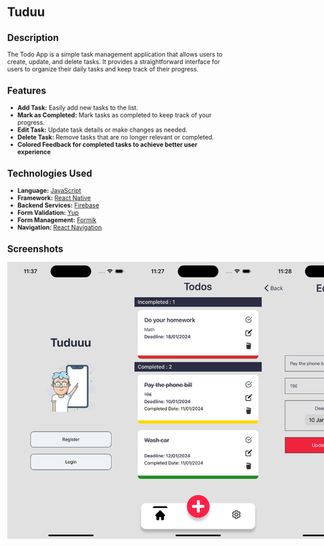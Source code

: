 # Tuduu

## Description

The Todo App is a simple task management application that allows users to create, update, and delete tasks. It provides a straightforward interface for users to organize their daily tasks and keep track of their progress.

## Features

- **Add Task:** Easily add new tasks to the list.
- **Mark as Completed:** Mark tasks as completed to keep track of your progress.
- **Edit Task:** Update task details or make changes as needed.
- **Delete Task:** Remove tasks that are no longer relevant or completed.
- **Colored Feedback for completed tasks to achieve better user experience**

## Technologies Used
- **Language:** [JavaScript](https://ecma-international.org/publications-and-standards/standards/ecma-262/)
- **Framework:** [React Native](https://reactnative.dev/)
- **Backend Services:** [Firebase](https://firebase.google.com/)
- **Form Validation:** [Yup](https://github.com/jquense/yup)
- **Form Management:** [Formik](https://formik.org/)
- **Navigation:** [React Navigation](https://reactnavigation.org/)


## Screenshots

<div style="display: flex; justify-content: space-between;">

<img src="./src/assets/readme/welcome.png" alt="Welcome Screen" width="294" height="639">
<img src="./src/assets/readme/main.png" alt="Screen that holds all the todos" width="294" height="639">
<img src="./src/assets/readme/edit.png" alt="Editing Todo" width="294" height="639">
<img src="./src/assets/readme/delete.png" alt="Delete Todo Confirmation" width="294" height="639">

</div>
